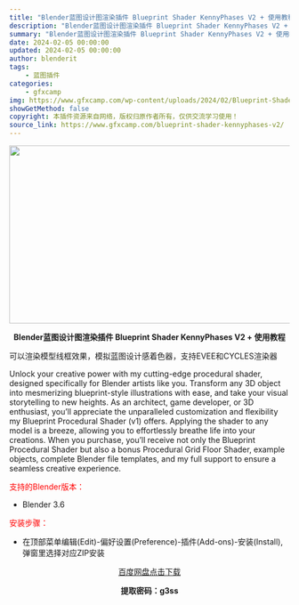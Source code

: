 ```yaml
---
title: "Blender蓝图设计图渲染插件 Blueprint Shader KennyPhases V2 + 使用教程"
description: "Blender蓝图设计图渲染插件 Blueprint Shader KennyPhases V2 + 使用教程 可以渲染模型线框效果，模拟蓝图设计感着色器，支持EVEE和CYCLES渲染器 Unloc..."
summary: "Blender蓝图设计图渲染插件 Blueprint Shader KennyPhases V2 + 使用教程 可以渲染模型线框效果，模拟蓝图设计感着色器，支持EVEE和CYCLES渲染器 Unloc..."
date: 2024-02-05 00:00:00
updated: 2024-02-05 00:00:00
author: blenderit
tags: 
    - 蓝图插件
categories:
    - gfxcamp
img: https://www.gfxcamp.com/wp-content/uploads/2024/02/Blueprint-Shader-KennyPhases-V2.jpg
showGetMethod: false
copyright: 本插件资源来自网络，版权归原作者所有，仅供交流学习使用！
source_link: https://www.gfxcamp.com/blueprint-shader-kennyphases-v2/
---
```

<div><p><img decoding="async" class="aligncenter size-full wp-image-118443" src="https://www.gfxcamp.com/wp-content/uploads/2024/02/Blueprint-Shader-KennyPhases-V2.jpg" data-src="https://www.gfxcamp.com/wp-content/uploads/2024/02/Blueprint-Shader-KennyPhases-V2.jpg" alt="" width="640" height="320" data-srcset="https://www.gfxcamp.com/wp-content/uploads/2024/02/Blueprint-Shader-KennyPhases-V2.jpg 640w, https://www.gfxcamp.com/wp-content/uploads/2024/02/Blueprint-Shader-KennyPhases-V2-150x75.jpg 150w" data-sizes="(max-width: 640px) 100vw, 640px"></p><p style="text-align: center;"><strong>Blender蓝图设计图渲染插件 Blueprint Shader KennyPhases V2 + 使用教程</strong></p><p>可以渲染模型线框效果，模拟蓝图设计感着色器，支持EVEE和CYCLES渲染器</p><p>Unlock your creative power with my cutting-edge procedural shader, designed specifically for Blender artists like you. Transform any 3D object into mesmerizing blueprint-style illustrations with ease, and take your visual storytelling to new heights. As an architect, game developer, or 3D enthusiast, you’ll appreciate the unparalleled customization and flexibility my Blueprint Procedural Shader (v1) offers. Applying the shader to any model is a breeze, allowing you to effortlessly breathe life into your creations. When you purchase, you’ll receive not only the Blueprint Procedural Shader but also a bonus Procedural Grid Floor Shader, example objects, complete Blender file templates, and my full support to ensure a seamless creative experience.</p><p style="text-align: left;"><span style="color: #ff0000;">支持的Blender版本：</span></p><ul>
<li style="text-align: left;">Blender 3.6</li>
</ul><p style="text-align: left;"><span style="color: #ff0000;">安装步骤：</span></p><ul>
<li>在顶部菜单编辑(Edit)-偏好设置(Preference)-插件(Add-ons)-安装(Install),弹窗里选择对应ZIP安装</li>
</ul><p style="text-align: center;"><a class="maxbutton-3 maxbutton maxbutton-baidu" target="_blank" rel="noopener" href="https://pan.baidu.com/s/1iFJN2u7oGLCr1Ed0F70Ksg?pwd=g3ss"><span class="mb-text">百度网盘点击下载</span></a></p><p style="text-align: center;"><strong>提取密码：g3ss</strong></p></div>